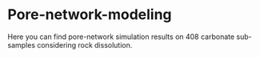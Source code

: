 # Pore-network-modeling
Here you can find pore-network simulation results on 408 carbonate sub-samples considering rock dissolution.
